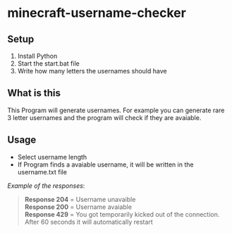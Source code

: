 # minecraft-username-checker

## Setup
1. Install Python
2. Start the start.bat file
3. Write how many letters the usernames should have

## What is this
This Program will generate usernames.
For example you can generate rare 3 letter usernames and the program will check if they are avaiable.

## Usage
- Select username length
- If Program finds a avaiable username, it will be written in the username.txt file

_Example of the responses_:  
> **Response 204** = Username unavaible  
> **Response 200** = Username avaiable  
> **Response 429** = You got temporarily kicked out of the connection. After 60 seconds it will automatically restart 
